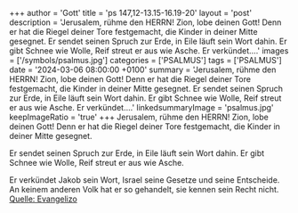 +++
author = 'Gott'
title = 'ps 147,12-13.15-16.19-20'
layout = 'post'
description = 'Jerusalem, rühme den HERRN!  Zion, lobe deinen Gott! Denn er hat die Riegel deiner Tore festgemacht,  die Kinder in deiner Mitte gesegnet.  Er sendet seinen Spruch zur Erde,  in Eile läuft sein Wort dahin. Er gibt Schnee wie Wolle,  Reif streut er aus wie Asche.  Er verkündet....'
images = ['/symbols/psalmus.jpg']
categories = ['PSALMUS']
tags = ['PSALMUS']
date = '2024-03-06 08:00:00 +0100'
summary = 'Jerusalem, rühme den HERRN!  Zion, lobe deinen Gott! Denn er hat die Riegel deiner Tore festgemacht,  die Kinder in deiner Mitte gesegnet.  Er sendet seinen Spruch zur Erde,  in Eile läuft sein Wort dahin. Er gibt Schnee wie Wolle,  Reif streut er aus wie Asche.  Er verkündet....'
linkedsummaryImage = 'psalmus.jpg'
keepImageRatio = 'true'
+++
Jerusalem, rühme den HERRN! 
Zion, lobe deinen Gott!
Denn er hat die Riegel deiner Tore festgemacht, 
die Kinder in deiner Mitte gesegnet.

Er sendet seinen Spruch zur Erde, 
in Eile läuft sein Wort dahin.
Er gibt Schnee wie Wolle, 
Reif streut er aus wie Asche.

Er verkündet Jakob sein Wort, 
Israel seine Gesetze und seine Entscheide.<!--more-->
An keinem anderen Volk hat er so gehandelt, 
sie kennen sein Recht nicht.<br> [Quelle: Evangelizo](https://evangeliumtagfuertag.org/DE/gospel)